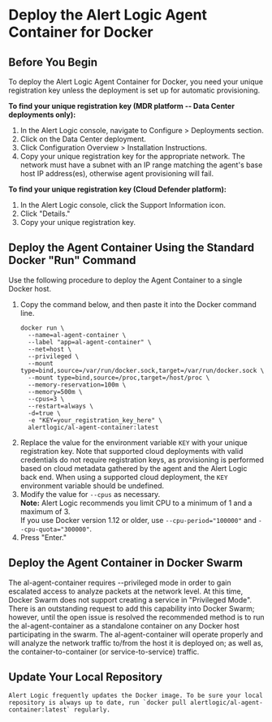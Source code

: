 # Deploy the Alert Logic Agent Container for Docker

## Before You Begin
To deploy the Alert Logic Agent Container for Docker, you need your unique registration key unless the deployment is set up for automatic provisioning.

**To find your unique registration key (MDR platform -- Data Center deployments only):**
1. In the Alert Logic console, navigate to Configure > Deployments section.
2. Click on the Data Center deployment.
3. Click Configuration Overview > Installation Instructions.
4. Copy your unique registration key for the appropriate network. The network must have a subnet with an IP range matching the agent's base host IP address(es), otherwise agent provisioning will fail.

**To find your unique registration key (Cloud Defender platform):**
1. In the Alert Logic console, click the Support Information icon.
2. Click "Details."
3. Copy your unique registration key.

## Deploy the Agent Container Using the Standard Docker "Run" Command
Use the following procedure to deploy the Agent Container to a single Docker host.

1. Copy the command below, and then paste it into the Docker command line.
	```
	docker run \
	  --name=al-agent-container \
	  --label "app=al-agent-container" \
	  --net=host \
	  --privileged \
	  --mount type=bind,source=/var/run/docker.sock,target=/var/run/docker.sock \
	  --mount type=bind,source=/proc,target=/host/proc \
	  --memory-reservation=100m \
	  --memory=500m \
	  --cpus=3 \
	  --restart=always \
	  -d=true \
	  -e "KEY=your_registration_key_here" \
	  alertlogic/al-agent-container:latest
	```
2. Replace the value for the environment variable `KEY` with your unique registration key. Note that supported cloud deployments with valid credentials do not require registration keys, as provisioning is performed based on cloud metadata gathered by the agent and the Alert Logic back end. When using a supported cloud deployment, the `KEY` environment variable should be undefined.
3. Modify the value for `--cpus` as necessary. <br/>
**Note:** Alert Logic recommends you limit CPU to a minimum of 1 and a maximum of 3. <br/>
	If you use Docker version 1.12 or older, use `--cpu-period="100000"` and `--cpu-quota="300000"`.
4. Press "Enter."

## Deploy the Agent Container in Docker Swarm
The al-agent-container requires --privileged mode in order to gain escalated access to analyze packets at the network level.  At this time, Docker Swarm does not support creating a service in "Privileged Mode".  There is an outstanding request to add this capability into Docker Swarm; however, until the open issue is resolved the recommended method is to run the al-agent-container as a standalone container on any Docker host participating in the swarm.  The al-agent-container will operate properly and will analyze the network traffic to/from the host it is deployed on; as well as, the container-to-container (or service-to-service) traffic.

## Update Your Local Repository
	Alert Logic frequently updates the Docker image. To be sure your local repository is always up to date, run `docker pull alertlogic/al-agent-container:latest` regularly.
